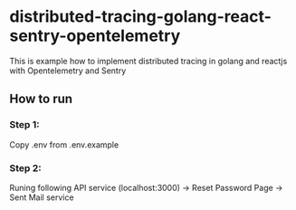 # distributed-tracing-golang-react-sentry-opentelemetry
This is example how to implement distributed tracing in golang and reactjs with Opentelemetry and Sentry
## How to run
### Step 1:
Copy .env from .env.example
### Step 2:
Runing following API service (localhost:3000) -> Reset Password Page -> Sent Mail service
